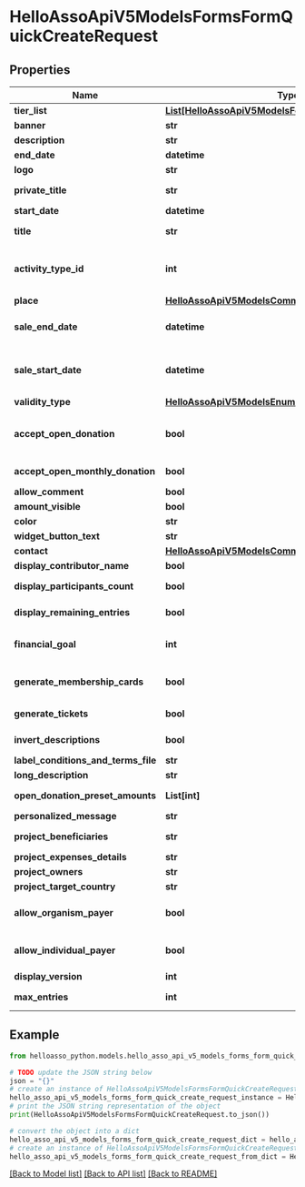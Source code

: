 # HelloAssoApiV5ModelsFormsFormQuickCreateRequest


## Properties

Name | Type | Description | Notes
------------ | ------------- | ------------- | -------------
**tier_list** | [**List[HelloAssoApiV5ModelsFormsTierLightModel]**](HelloAssoApiV5ModelsFormsTierLightModel.md) |  | [optional] 
**banner** | **str** | The banner of the form | [optional] 
**description** | **str** | The description of form | [optional] 
**end_date** | **datetime** | The datetime of the activity end | [optional] 
**logo** | **str** | The logo of the form | [optional] 
**private_title** | **str** | Private Title : displayed only in the organization back office | [optional] 
**start_date** | **datetime** | The datetime of the activity start | [optional] 
**title** | **str** | The title of the form. It will be used to generate the url which that can&#39;t be changed. | 
**activity_type_id** | **int** | Activity type identifier, matching one of the provided type values &lt;a href&#x3D;\&quot;index#!/Values/Values_Get\&quot;&gt; provided here&lt;/a&gt; | [optional] 
**place** | [**HelloAssoApiV5ModelsCommonPlaceModel**](HelloAssoApiV5ModelsCommonPlaceModel.md) |  | [optional] 
**sale_end_date** | **datetime** | The datetime (Inclusive) at which the sales end.  If null the orders will be available until the end of the campaign. | [optional] 
**sale_start_date** | **datetime** | The datetime (Inclusive) at which the users can start placing orders.  If null the orders will be available as soon as the campaign is published. | [optional] 
**validity_type** | [**HelloAssoApiV5ModelsEnumsMembershipValidityType**](HelloAssoApiV5ModelsEnumsMembershipValidityType.md) |  | [optional] 
**accept_open_donation** | **bool** | Whether the user will be allowed to make a single open donation with an order. The amount of the donation is open, but 3 presets can be set in OpenDonationPresetAmount | [optional] 
**accept_open_monthly_donation** | **bool** | Whether the user will be allowed to make a monthly open donation for donation forms | [optional] 
**allow_comment** | **bool** | allowComment | [optional] 
**amount_visible** | **bool** | amountVisible | [optional] 
**color** | **str** | The color of the form | [optional] 
**widget_button_text** | **str** | The text displayed in the widget button | [optional] 
**contact** | [**HelloAssoApiV5ModelsCommonContactModel**](HelloAssoApiV5ModelsCommonContactModel.md) |  | [optional] 
**display_contributor_name** | **bool** | Display contributor name for fundraiser | [optional] 
**display_participants_count** | **bool** | Indicates that the members count must be displayed on the form. | [optional] 
**display_remaining_entries** | **bool** | Indicates that the remaining entries must be displayed on the form. | [optional] 
**financial_goal** | **int** | Indicates the financial goal (amount of money raised) for the whole form. Null means no goal. | [optional] 
**generate_membership_cards** | **bool** | Entrust the issuance of membership cards to HelloAsso (automatically sent by email to participants) | [optional] 
**generate_tickets** | **bool** | Entrust the issuance of tickets to HelloAsso (automatically sent by email to participants) | [optional] 
**invert_descriptions** | **bool** | Allows you to add the long description above the store catalog. | [optional] 
**label_conditions_and_terms_file** | **str** | Label conditions and terms file | [optional] 
**long_description** | **str** | The long description of the form (rich Html) | [optional] 
**open_donation_preset_amounts** | **List[int]** | The preset amounts to be shown to the user. Maximum 3 amounts. | [optional] 
**personalized_message** | **str** | Personalized message for participants | [optional] 
**project_beneficiaries** | **str** | The project beneficiaries of the form (rich Html) | [optional] 
**project_expenses_details** | **str** | Details of the project expenses (rich Html) | [optional] 
**project_owners** | **str** | Description of the project owners (rich Html) | [optional] 
**project_target_country** | **str** | 3 letter country code | [optional] 
**allow_organism_payer** | **bool** | Whether users are allowed to contribute to this form through an organism (only for donation and crowdfunding). | [optional] 
**allow_individual_payer** | **bool** | Whether user are allowed to personally contribute to this form (only for donation and crowdfunding). | [optional] 
**display_version** | **int** | The form display version (only for donation). | [optional] 
**max_entries** | **int** | Indicates the maximum available entries for the whole form. Null means unlimited entries. | [optional] 

## Example

```python
from helloasso_python.models.hello_asso_api_v5_models_forms_form_quick_create_request import HelloAssoApiV5ModelsFormsFormQuickCreateRequest

# TODO update the JSON string below
json = "{}"
# create an instance of HelloAssoApiV5ModelsFormsFormQuickCreateRequest from a JSON string
hello_asso_api_v5_models_forms_form_quick_create_request_instance = HelloAssoApiV5ModelsFormsFormQuickCreateRequest.from_json(json)
# print the JSON string representation of the object
print(HelloAssoApiV5ModelsFormsFormQuickCreateRequest.to_json())

# convert the object into a dict
hello_asso_api_v5_models_forms_form_quick_create_request_dict = hello_asso_api_v5_models_forms_form_quick_create_request_instance.to_dict()
# create an instance of HelloAssoApiV5ModelsFormsFormQuickCreateRequest from a dict
hello_asso_api_v5_models_forms_form_quick_create_request_from_dict = HelloAssoApiV5ModelsFormsFormQuickCreateRequest.from_dict(hello_asso_api_v5_models_forms_form_quick_create_request_dict)
```
[[Back to Model list]](../README.md#documentation-for-models) [[Back to API list]](../README.md#documentation-for-api-endpoints) [[Back to README]](../README.md)


